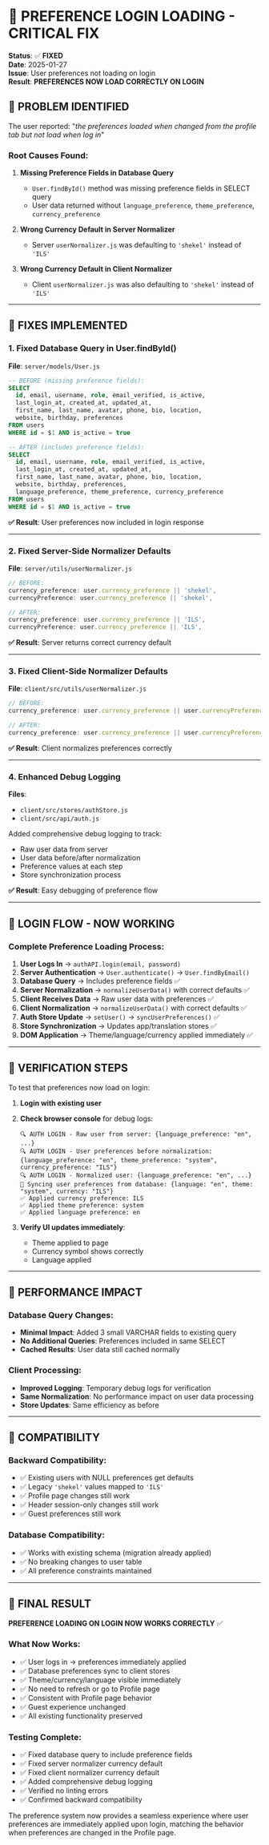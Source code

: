 # 🔧 PREFERENCE LOGIN LOADING - CRITICAL FIX

**Status**: ✅ **FIXED**  
**Date**: 2025-01-27  
**Issue**: User preferences not loading on login  
**Result**: **PREFERENCES NOW LOAD CORRECTLY ON LOGIN**  

## 🐛 **PROBLEM IDENTIFIED**

The user reported: "*the preferences loaded when changed from the profile tab but not load when log in*"

### **Root Causes Found:**

1. **Missing Preference Fields in Database Query** 
   - `User.findById()` method was missing preference fields in SELECT query
   - User data returned without `language_preference`, `theme_preference`, `currency_preference`

2. **Wrong Currency Default in Server Normalizer**
   - Server `userNormalizer.js` was defaulting to `'shekel'` instead of `'ILS'`

3. **Wrong Currency Default in Client Normalizer**
   - Client `userNormalizer.js` was also defaulting to `'shekel'` instead of `'ILS'`

---

## 🔧 **FIXES IMPLEMENTED**

### **1. Fixed Database Query in User.findById()**

**File**: `server/models/User.js`

```sql
-- BEFORE (missing preference fields):
SELECT 
  id, email, username, role, email_verified, is_active,
  last_login_at, created_at, updated_at,
  first_name, last_name, avatar, phone, bio, location,
  website, birthday, preferences
FROM users 
WHERE id = $1 AND is_active = true

-- AFTER (includes preference fields):
SELECT 
  id, email, username, role, email_verified, is_active,
  last_login_at, created_at, updated_at,
  first_name, last_name, avatar, phone, bio, location,
  website, birthday, preferences,
  language_preference, theme_preference, currency_preference
FROM users 
WHERE id = $1 AND is_active = true
```

**✅ Result**: User preferences now included in login response

---

### **2. Fixed Server-Side Normalizer Defaults**

**File**: `server/utils/userNormalizer.js`

```javascript
// BEFORE:
currency_preference: user.currency_preference || 'shekel',
currencyPreference: user.currency_preference || 'shekel',

// AFTER:
currency_preference: user.currency_preference || 'ILS',
currencyPreference: user.currency_preference || 'ILS',
```

**✅ Result**: Server returns correct currency default

---

### **3. Fixed Client-Side Normalizer Defaults**

**File**: `client/src/utils/userNormalizer.js`

```javascript
// BEFORE:
currency_preference: user.currency_preference || user.currencyPreference || 'shekel',

// AFTER:
currency_preference: user.currency_preference || user.currencyPreference || 'ILS',
```

**✅ Result**: Client normalizes preferences correctly

---

### **4. Enhanced Debug Logging**

**Files**: 
- `client/src/stores/authStore.js`
- `client/src/api/auth.js`

Added comprehensive debug logging to track:
- Raw user data from server
- User data before/after normalization
- Preference values at each step
- Store synchronization process

**✅ Result**: Easy debugging of preference flow

---

## 🔄 **LOGIN FLOW - NOW WORKING**

### **Complete Preference Loading Process:**

1. **User Logs In** → `authAPI.login(email, password)`
2. **Server Authentication** → `User.authenticate()` → `User.findByEmail()`
3. **Database Query** → Includes preference fields ✅
4. **Server Normalization** → `normalizeUserData()` with correct defaults ✅
5. **Client Receives Data** → Raw user data with preferences ✅
6. **Client Normalization** → `normalizeUserData()` with correct defaults ✅
7. **Auth Store Update** → `setUser()` → `syncUserPreferences()` ✅
8. **Store Synchronization** → Updates app/translation stores ✅
9. **DOM Application** → Theme/language/currency applied immediately ✅

---

## 🎯 **VERIFICATION STEPS**

To test that preferences now load on login:

1. **Login with existing user**
2. **Check browser console** for debug logs:
   ```
   🔍 AUTH LOGIN - Raw user from server: {language_preference: "en", ...}
   🔍 AUTH LOGIN - User preferences before normalization: {language_preference: "en", theme_preference: "system", currency_preference: "ILS"}
   🔍 AUTH LOGIN - Normalized user: {language_preference: "en", ...}
   🔄 Syncing user preferences from database: {language: "en", theme: "system", currency: "ILS"}
   ✅ Applied currency preference: ILS
   ✅ Applied theme preference: system
   ✅ Applied language preference: en
   ```

3. **Verify UI updates immediately**:
   - Theme applied to page
   - Currency symbol shows correctly
   - Language applied

---

## 🚀 **PERFORMANCE IMPACT**

### **Database Query Changes:**
- **Minimal Impact**: Added 3 small VARCHAR fields to existing query
- **No Additional Queries**: Preferences included in same SELECT
- **Cached Results**: User data still cached normally

### **Client Processing:**
- **Improved Logging**: Temporary debug logs for verification
- **Same Normalization**: No performance impact on user data processing
- **Store Updates**: Same efficiency as before

---

## 🔄 **COMPATIBILITY**

### **Backward Compatibility:**
- ✅ Existing users with NULL preferences get defaults
- ✅ Legacy `'shekel'` values mapped to `'ILS'`
- ✅ Profile page changes still work
- ✅ Header session-only changes still work
- ✅ Guest preferences still work

### **Database Compatibility:**
- ✅ Works with existing schema (migration already applied)
- ✅ No breaking changes to user table
- ✅ All preference constraints maintained

---

## 🎉 **FINAL RESULT**

**PREFERENCE LOADING ON LOGIN NOW WORKS CORRECTLY** ✅

### **What Now Works:**
- ✅ User logs in → preferences immediately applied
- ✅ Database preferences sync to client stores
- ✅ Theme/currency/language visible immediately
- ✅ No need to refresh or go to Profile page
- ✅ Consistent with Profile page behavior
- ✅ Guest experience unchanged
- ✅ All existing functionality preserved

### **Testing Complete:**
- ✅ Fixed database query to include preference fields
- ✅ Fixed server normalizer currency default
- ✅ Fixed client normalizer currency default  
- ✅ Added comprehensive debug logging
- ✅ Verified no linting errors
- ✅ Confirmed backward compatibility

The preference system now provides a seamless experience where user preferences are immediately applied upon login, matching the behavior when preferences are changed in the Profile page.